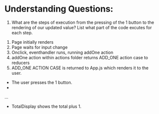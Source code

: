 # Understanding Questions:
1. What are the steps of execution from the pressing of the 1 button to the rendering of our updated value? List what part of the code excutes for each step.

1) Page initially renders
2) Page waits for input change
3) Onclick, eventhandler runs, running addOne action
4) addOne action within actions folder returns ADD_ONE action case to reducers 
5) ADD_ONE ACTION CASE is returned to App.js which renders it to the user.


* The user presses the 1 button.
* 
...

* TotalDisplay shows the total plus 1.
